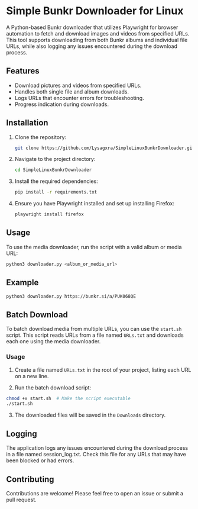 # Simple Bunkr Downloader for Linux

A Python-based Bunkr downloader that utilizes Playwright for browser automation to fetch and download images and videos from specified URLs. This tool supports downloading from both Bunkr albums and individual file URLs, while also logging any issues encountered during the download process.

## Features

- Download pictures and videos from specified URLs.
- Handles both single file and album downloads.
- Logs URLs that encounter errors for troubleshooting.
- Progress indication during downloads.

## Installation

1. Clone the repository:
   ```bash
   git clone https://github.com/Lysagxra/SimpleLinuxBunkrDownloader.git

2. Navigate to the project directory:
   ```bash
   cd SimpleLinuxBunkrDownloader

3. Install the required dependencies:
   ```bash
   pip install -r requirements.txt

4. Ensure you have Playwright installed and set up installing Firefox:
   ```bash
   playwright install firefox

## Usage

To use the media downloader, run the script with a valid album or media URL:
```bash
python3 downloader.py <album_or_media_url>
```

## Example
```bash
python3 downloader.py https://bunkr.si/a/PUK068QE
```

## Batch Download

To batch download media from multiple URLs, you can use the `start.sh` script. This script reads URLs from a file named `URLs.txt` and downloads each one using the media downloader.

### Usage

1. Create a file named `URLs.txt` in the root of your project, listing each URL on a new line.

2. Run the batch download script:
```bash
chmod +x start.sh  # Make the script executable
./start.sh
```
3. The downloaded files will be saved in the `Downloads` directory.

## Logging

The application logs any issues encountered during the download process in a file named session_log.txt. Check this file for any URLs that may have been blocked or had errors.

## Contributing

Contributions are welcome! Please feel free to open an issue or submit a pull request.
